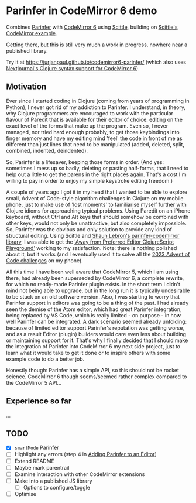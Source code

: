 # Parinfer in CodeMirror 6 demo

Combines [Parinfer](https://shaunlebron.github.io/parinfer/) with [CodeMirror 6](https://codemirror.net/) using [Scittle](https://babashka.org/scittle/), building on [Scittle's CodeMirror example](https://babashka.org/scittle/codemirror.html).

Getting there, but this is still very much a work in progress, nowhere near a published library.

Try it at https://jurjanpaul.github.io/codemirror6-parinfer/ (which also uses [Nextjournal's Clojure syntax support for CodeMirror 6](https://github.com/nextjournal/lang-clojure)).


## Motivation
Ever since I started coding in Clojure (coming from years of programming in Python), I never got rid of my addiction to Parinfer. I understand, in theory, why Clojure programmers are encouraged to work with the particular flavour of Paredit that is available for their editor of choice: editing on the exact  level of the forms that make up the program. Even so, I never managed, nor tried hard enough probably, to get those keybindings into finger memory and have my editing mind 'feel' the code in front of me as different than just lines that need to be manipulated (added, deleted, split, combined, indented, deindented).

So, Parinfer is a lifesaver, keeping those forms in order. (And yes: sometimes I mess up so badly, deleting or pasting half-forms, that I need to help out a little to get the parens in the right places again. That's a cost I'm willing to pay in order to enjoy my simple keystroke editing freedom.)

A couple of years ago I got it in my head that I wanted to be able to explore small, Advent of Code-style algorithm challenges in Clojure on my mobile phone, just to make use of 'lost moments' to familiarise myself further with Clojure idioms for approaching typical problems. Using Paredit on an iPhone keyboard, without Ctrl and Alt keys that should somehow be combined with other keys, would not only be unattractive, but also completely impossible. So, Parinfer was the obvious and only solution to provide any kind of structural editing. Using Scittle and [Shaun Lebron's parinfer-codemirror library](https://github.com/shaunlebron/parinfer-codemirror), I was able to get the ['Away from Preferred Editor ClojureScript Playground'](https://jurjanpaul.github.io/ape-cljs-playground/) working to my satisfaction.  Note: there is nothing polished about it, but it works (and I eventually used it to solve all the [2023 Advent of Code challenges](https://adventofcode.com/2023) on my phone).

All this time I have been well aware that CodeMirror 5, which I am using there, had already been superseded by CodeMirror 6, a complete rewrite, for which no ready-made Parinfer plugin exists. In the short term I didn't mind not being able to upgrade, but in the long run it is typically undesirable to be stuck on an old software version. Also, I was starting to worry that Parinfer support in editors was going to be a thing of the past. I had already seen the demise of the Atom editor, which had great Parinfer integration, being replaced by VS Code, which is really limited - on purpose - in how well Parinfer can be integrated. A dark scenario seemed already unfolding: because of limited editor support Parinfer's reputation was getting worse, and as a result Editor (plugin) builders would care even less about building or maintaining support for it. That's why I finally decided that I should make the integration of Parinfer into CodeMirror 6 my next side project, just to learn what it would take to get it done or to inspire others with some example code to do a better job.

Honestly though: Parinfer has a simple API, so this should not be rocket science. CodeMirror 6 though seems/seemed rather complex compared to the CodeMirror 5 API...

## Experience so far
...

## TODO
- [x] `smartMode` Parinfer
- [ ] Highlight any errors (step 4 in [Adding Parinfer to an Editor](https://github.com/parinfer/parinfer.js/blob/master/doc/integrating.md))
- [ ] Extend README
- [ ] Maybe mark parentrail
- [ ] Examine interaction with other CodeMirror extensions
- [ ] Make into a published JS library
  - [ ] Options to configure/toggle
- [ ] Optimise
